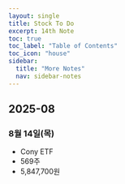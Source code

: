 ```yaml
---
layout: single
title: Stock To Do
excerpt: 14th Note
toc: true
toc_label: "Table of Contents"
toc_icon: "house"
sidebar:
  title: "More Notes"
  nav: sidebar-notes
---
```


## 2025-08
### 8월 14일(목)
- Cony ETF
- 569주
- 5,847,700원
